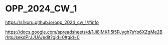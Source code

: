 # OPP_2024_CW_1

https://s1koru.github.io/opp_2024_cw_1/#info

https://docs.google.com/spreadsheets/d/1Ji8jMK1I5i5PJygh7sYp6XZgMe2BrktsJsekdPrJJUA/edit?gid=0#gid=0
